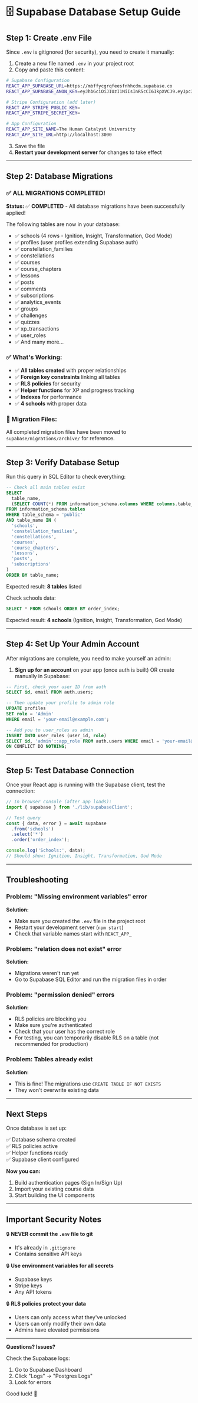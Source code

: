 # 🗄️ Supabase Database Setup Guide

## Step 1: Create .env File

Since `.env` is gitignored (for security), you need to create it manually:

1. Create a new file named `.env` in your project root
2. Copy and paste this content:

```bash
# Supabase Configuration
REACT_APP_SUPABASE_URL=https://mbffycgrqfeesfnhhcdm.supabase.co
REACT_APP_SUPABASE_ANON_KEY=eyJhbGciOiJIUzI1NiIsInR5cCI6IkpXVCJ9.eyJpc3MiOiJzdXBhYmFzZSIsInJlZiI6Im1iZmZ5Y2dycWZlZXNmbmhoY2RtIiwicm9sZSI6ImFub24iLCJpYXQiOjE3NTg5NTEwOTQsImV4cCI6MjA3NDUyNzA5NH0.vRB4oPdeQ4bQBns1tOLEzoS6YWY-RjrK_t65y2D0hTM

# Stripe Configuration (add later)
REACT_APP_STRIPE_PUBLIC_KEY=
REACT_APP_STRIPE_SECRET_KEY=

# App Configuration
REACT_APP_SITE_NAME=The Human Catalyst University
REACT_APP_SITE_URL=http://localhost:3000
```

3. Save the file
4. **Restart your development server** for changes to take effect

---

## Step 2: Database Migrations

### ✅ ALL MIGRATIONS COMPLETED!

**Status:** ✅ **COMPLETED** - All database migrations have been successfully applied!

The following tables are now in your database:
- ✅ schools (4 rows - Ignition, Insight, Transformation, God Mode)
- ✅ profiles (user profiles extending Supabase auth)
- ✅ constellation_families
- ✅ constellations  
- ✅ courses
- ✅ course_chapters
- ✅ lessons
- ✅ posts
- ✅ comments
- ✅ subscriptions
- ✅ analytics_events
- ✅ groups
- ✅ challenges
- ✅ quizzes
- ✅ xp_transactions
- ✅ user_roles
- ✅ And many more...

### ✅ What's Working:

- ✅ **All tables created** with proper relationships
- ✅ **Foreign key constraints** linking all tables
- ✅ **RLS policies** for security
- ✅ **Helper functions** for XP and progress tracking
- ✅ **Indexes** for performance
- ✅ **4 schools** with proper data

### 📁 Migration Files:

All completed migration files have been moved to `supabase/migrations/archive/` for reference.


---

## Step 3: Verify Database Setup

Run this query in SQL Editor to check everything:

```sql
-- Check all main tables exist
SELECT 
  table_name,
  (SELECT COUNT(*) FROM information_schema.columns WHERE columns.table_name = tables.table_name) as column_count
FROM information_schema.tables 
WHERE table_schema = 'public'
AND table_name IN (
  'schools', 
  'constellation_families', 
  'constellations',
  'courses',
  'course_chapters',
  'lessons',
  'posts',
  'subscriptions'
)
ORDER BY table_name;
```

Expected result: **8 tables** listed

Check schools data:
```sql
SELECT * FROM schools ORDER BY order_index;
```

Expected result: **4 schools** (Ignition, Insight, Transformation, God Mode)

---

## Step 4: Set Up Your Admin Account

After migrations are complete, you need to make yourself an admin:

1. **Sign up for an account** on your app (once auth is built)
   OR create manually in Supabase:

```sql
-- First, check your user ID from auth
SELECT id, email FROM auth.users;

-- Then update your profile to admin role
UPDATE profiles 
SET role = 'Admin'
WHERE email = 'your-email@example.com';

-- Add you to user_roles as admin
INSERT INTO user_roles (user_id, role)
SELECT id, 'admin'::app_role FROM auth.users WHERE email = 'your-email@example.com'
ON CONFLICT DO NOTHING;
```

---

## Step 5: Test Database Connection

Once your React app is running with the Supabase client, test the connection:

```javascript
// In browser console (after app loads):
import { supabase } from './lib/supabaseClient';

// Test query
const { data, error } = await supabase
  .from('schools')
  .select('*')
  .order('order_index');

console.log('Schools:', data);
// Should show: Ignition, Insight, Transformation, God Mode
```

---

## Troubleshooting

### Problem: "Missing environment variables" error

**Solution:** 
- Make sure you created the `.env` file in the project root
- Restart your development server (`npm start`)
- Check that variable names start with `REACT_APP_`

### Problem: "relation does not exist" error

**Solution:**
- Migrations weren't run yet
- Go to Supabase SQL Editor and run the migration files in order

### Problem: "permission denied" errors

**Solution:**
- RLS policies are blocking you
- Make sure you're authenticated
- Check that your user has the correct role
- For testing, you can temporarily disable RLS on a table (not recommended for production)

### Problem: Tables already exist

**Solution:**
- This is fine! The migrations use `CREATE TABLE IF NOT EXISTS`
- They won't overwrite existing data

---

## Next Steps

Once database is set up:

✅ Database schema created  
✅ RLS policies active  
✅ Helper functions ready  
✅ Supabase client configured  

**Now you can:**
1. Build authentication pages (Sign In/Sign Up)
2. Import your existing course data
3. Start building the UI components

---

## Important Security Notes

🔒 **NEVER commit the `.env` file to git**
- It's already in `.gitignore`
- Contains sensitive API keys

🔒 **Use environment variables for all secrets**
- Supabase keys
- Stripe keys
- Any API tokens

🔒 **RLS policies protect your data**
- Users can only access what they've unlocked
- Users can only modify their own data
- Admins have elevated permissions

---

**Questions? Issues?**

Check the Supabase logs:
1. Go to Supabase Dashboard
2. Click "Logs" → "Postgres Logs"
3. Look for errors

Good luck! 🚀

